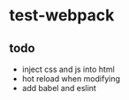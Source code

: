 # test-webpack

## todo
* inject css and js into html
* hot reload when modifying
* add babel and eslint